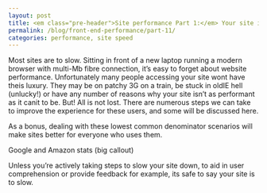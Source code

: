 ```yaml
---
layout: post
title: <em class="pre-header">Site performance Part 1:</em> Your site is to slow.
permalink: /blog/front-end-performance/part-11/
categories: performance, site speed
---
```





<p class="post--intro">Most sites are to slow. Sitting in front of a new laptop running a modern browser with multi-Mb fibre connection, it’s easy to forget about website performance. Unfortunately many people accessing your site wont have theis luxury. They may be on patchy 3G on a train, be stuck in oldIE hell (unlucky!) or have any number of reasons why your site isn’t as performant as it canit to be. But! All is not lost. There are numerous steps we can take to improve the experience for these users, and some will be discussed here.</p>

As a bonus, dealing with these lowest common denominator scenarios will make sites better for everyone who uses them.

Google and Amazon stats (big callout)

Unless you’re actively taking steps to slow your site down, to aid in user comprehension or provide feedback for example, its safe to say your site is to slow.


